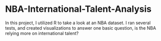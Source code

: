 # NBA-International-Talent-Analysis
In this project, I utilized R to take a look at an NBA dataset. I ran several tests, and created visualizations to answer one basic question, is the NBA relying more on international talent?
